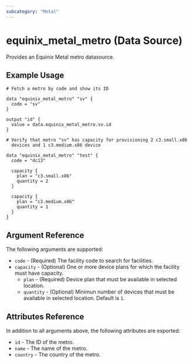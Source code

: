 ```yaml
---
subcategory: "Metal"
---
```


# equinix_metal_metro (Data Source)

Provides an Equinix Metal metro datasource.

## Example Usage

```hcl
# Fetch a metro by code and show its ID

data "equinix_metal_metro" "sv" {
  code = "sv"
}

output "id" {
  value = data.equinix_metal_metro.sv.id
}
```

```hcl
# Verify that metro "sv" has capacity for provisioning 2 c3.small.x86 
  devices and 1 c3.medium.x86 device

data "equinix_metal_metro" "test" {
  code = "dc13"

  capacity {
    plan = "c3.small.x86"
    quantity = 2
  }

  capacity {
    plan = "c3.medium.x86"
    quantity = 1
  }
}
```

## Argument Reference

The following arguments are supported:

* `code` - (Required) The facility code to search for facilities.
* `capacity` - (Optional) One or more device plans for which the facility must have capacity.
  * `plan` - (Required) Device plan that must be available in selected location.
  * `quantity` - (Optional) Minimun number of devices that must be available in selected location.
  Default is `1`.

## Attributes Reference

In addition to all arguments above, the following attributes are exported:

* `id` - The ID of the metro.
* `name` - The name of the metro.
* `country` - The country of the metro.
